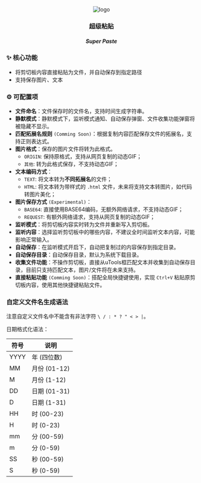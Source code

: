 <div align="center" class="mdui-typo title">
  <img src="https://cdn.jsdelivr.net/gh/ZiuChen/FileSaver-uTools/publish/logo.png" alt="logo" />
  <h3>超级粘贴</h3>
  <h4><em>Super Paste</em></h4>
</div>

### :sparkles: 核心功能

* 将剪切板内容直接粘贴为文件，并自动保存到指定路径
* 支持保存图片、文本

### :gear: 可配置项

* **文件命名**：文件保存时的文件名，支持时间生成字符串。
* **静默模式**：静默模式下，监听模式通知、自动保存弹窗、文件收集功能弹窗将被隐藏不显示。
* **匹配拓展名规则** `(Comming Soon)`：根据复制内容匹配保存文件的拓展名，支持正则表达式。
* **图片格式**：保存的图片文件将转为此格式。
  * `ORIGIN`: 保持原格式，支持从网页复制的动态GIF；
  * `其他`: 转为此格式保存，不支持动态GIF；
* **文本编码方式**：
  * `TEXT`: 将文本转为**不同拓展名**的文件；
  * `HTML`: 将文本转为带样式的 `.html` 文件，未来将支持文本转图片，如代码转图片美化；
* **图片保存方式** `(Experimental)`：
  * `BASE64`: 直接使用BASE64编码，无额外网络请求，不支持动态GIF；
  * `REQUEST`: 有额外网络请求，支持从网页复制的动态GIF；
* **监听模式**：将剪切板内容实时转为文件并重新写入剪切板。
* **监听内容**：选择监听剪切板中的哪些内容，不建议全时间监听文本内容，可能影响正常输入。
* **自动保存**：在监听模式开启下，自动把复制过的内容保存到指定目录。
* **自动保存目录**：自动保存目录，默认为系统下载目录。
* **收集文件功能**：不操作剪切板，直接从uTools框匹配文本并收集到自动保存目录，目前只支持匹配文本，图片/文件将在未来支持。
* **直接粘贴功能** `(Comming Soon)`：搭配全局快捷键使用，实现 `Ctrl+V` 粘贴原剪切板内容，使用其他快捷键粘贴文件。

### 自定义文件名生成语法

注意自定义文件名中不能含有非法字符 ` \ / : * ? " < > | `。

日期格式化语法：

| 符号 | 说明 |
| ------ | ------ |
| YYYY | 年 (四位数) |
| MM | 月份 (01-12) |
| M | 月份 (1-12) |
| DD | 日期 (01-31) |
| D | 日期 (1-31) |
| HH | 时 (00-23) |
| H | 时 (0-23) |
| mm | 分 (00-59) |
| m | 分 (0-59) |
| SS | 秒 (00-59) |
| S | 秒 (0-59) |
